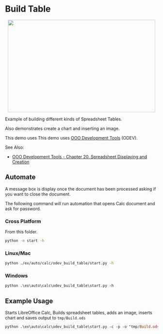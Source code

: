 # Build Table

<p align="center">
<img src="https://user-images.githubusercontent.com/4193389/202744462-382749d4-1dec-467d-b8c3-88b4dbc3e85f.png" width="486" height="304">
</p>

Example of building different kinds of Spreadsheet Tables.

Also demonstrates create a chart and inserting an image.

This demo uses This demo uses [OOO Development Tools] (ODEV).

See Also:

- [OOO Development Tools - Chapter 20. Spreadsheet Displaying and Creation](https://python-ooo-dev-tools.readthedocs.io/en/latest/odev/part4/chapter20.html)

## Automate

A message box is display once the document has been processed asking if you want to close the document.

The following command will run automation that opens Calc document and ask for password.

### Cross Platform

From this folder.

```sh
python -m start -h
```

### Linux/Mac

```sh
python ./ex/auto/calc/odev_build_table/start.py -h
```

### Windows

```ps
python .\ex\auto\calc\odev_build_table\start.py -h
```

[OOO Development Tools]: https://python-ooo-dev-tools.readthedocs.io/en/latest/

## Example Usage

Starts LibreOffice Calc, Builds spreadsheet tables, adds an image, inserts chart and saves output to `tmp/Build.ods`

```ps
python .\ex\auto\calc\odev_build_table\start.py -c -p -o "tmp/Build.ods"
```

